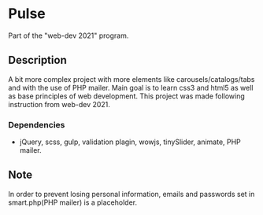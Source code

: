 # Pulse

Part of the "web-dev 2021" program.

## Description

A bit more complex project with more elements like carousels/catalogs/tabs and with the use of PHP mailer. Main goal is to learn css3 and html5 as well as base principles of web development. This project was made following instruction from web-dev 2021.

### Dependencies

* jQuery, scss, gulp, validation plagin, wowjs, tinySlider, animate, PHP mailer.

## Note

In order to prevent losing personal information, emails and passwords set in smart.php(PHP mailer) is a placeholder. 
